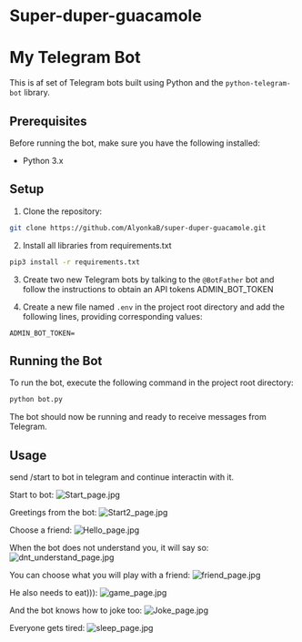 # Super-duper-guacamole
# My Telegram Bot

This is af 
set of Telegram bots built using Python and the `python-telegram-bot` library.

## Prerequisites

Before running the bot, make sure you have the following installed:

- Python 3.x

## Setup

1. Clone the repository:
```bash
git clone https://github.com/AlyonkaB/super-duper-guacamole.git
```

2. Install all libraries from requirements.txt

```bash
pip3 install -r requirements.txt
```

3. Create two new Telegram bots by talking to the `@BotFather` bot and follow the instructions to obtain an API tokens ADMIN_BOT_TOKEN


4. Create a new file named `.env` in the project root directory and add the following lines, providing corresponding values:

```
ADMIN_BOT_TOKEN=
```


## Running the Bot

To run the bot, execute the following command in the project root directory:

```bash
python bot.py
```


The bot should now be running and ready to receive messages from Telegram.

## Usage

send /start to bot in telegram and continue interactin with it.

Start to bot:
![Start_page.jpg](project_media_file\Start_page.jpg)

Greetings from the bot:
![Start2_page.jpg](project_media_file\Start2_page.jpg)

Choose a friend:
![Hello_page.jpg](project_media_file\Hello_page.jpg)

When the bot does not understand you, it will say so:
![dnt_understand_page.jpg](project_media_file\dnt_understand_page.jpg)

You can choose what you will play with a friend:
![friend_page.jpg](project_media_file\friend_page.jpg)

He also needs to eat))):
![game_page.jpg](project_media_file\game_page.jpg)

And the bot knows how to joke too:
![Joke_page.jpg](project_media_file\Joke_page.jpg)

Everyone gets tired:
![sleep_page.jpg](project_media_file\sleep_page.jpg)